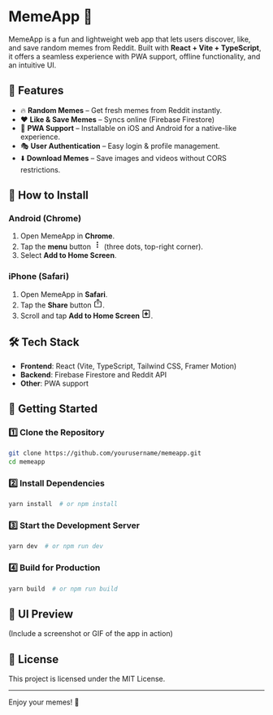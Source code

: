 # MemeApp 🎉

MemeApp is a fun and lightweight web app that lets users discover, like, and save random memes from Reddit. Built with **React + Vite + TypeScript**, it offers a seamless experience with PWA support, offline functionality, and an intuitive UI.

## 🚀 Features

- 🔥 **Random Memes** – Get fresh memes from Reddit instantly.
- ❤️ **Like & Save Memes** – Syncs online (Firebase Firestore)
- 📲 **PWA Support** – Installable on iOS and Android for a native-like experience.
- 🎭 **User Authentication** – Easy login & profile management.
- ⬇️ **Download Memes** – Save images and videos without CORS restrictions.

## 📱 How to Install

### Android (Chrome)
1. Open MemeApp in **Chrome**.
2. Tap the **menu** button <img src="public/icons/android-menu.png" alt="Android Menu" width="18" height="18"> (three dots, top-right corner).
3. Select **Add to Home Screen**.

### iPhone (Safari)
1. Open MemeApp in **Safari**.
2. Tap the **Share** button <img src="public/icons/ios-share.png" alt="iOS Share" width="18" height="18">.
3. Scroll and tap **Add to Home Screen** <img src="public/icons/ios-add-home.png" alt="iOS Add Home" width="18" height="18">.

## 🛠️ Tech Stack
- **Frontend**: React (Vite, TypeScript, Tailwind CSS, Framer Motion)
- **Backend**: Firebase Firestore and Reddit API
- **Other**: PWA support

## 🚀 Getting Started

### 1️⃣ Clone the Repository
```bash
git clone https://github.com/yourusername/memeapp.git
cd memeapp
```

### 2️⃣ Install Dependencies
```bash
yarn install  # or npm install
```

### 3️⃣ Start the Development Server
```bash
yarn dev  # or npm run dev
```

### 4️⃣ Build for Production
```bash
yarn build  # or npm run build
```

## 🎨 UI Preview
(Include a screenshot or GIF of the app in action)

## 📜 License
This project is licensed under the MIT License.

---

Enjoy your memes! 🚀
